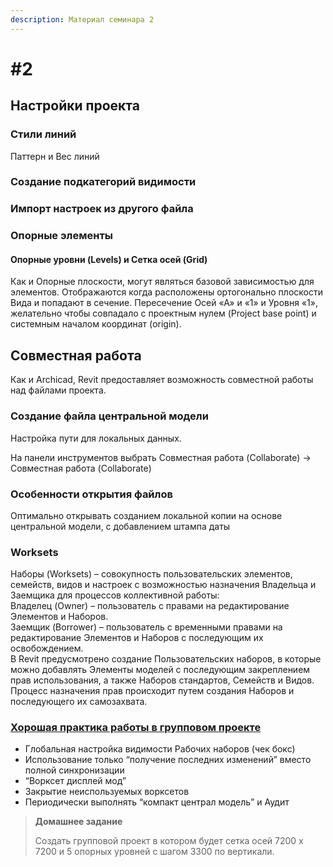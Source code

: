 ```yaml
---
description: Материал семинара 2
---
```


# \#2

## Настройки проекта

### Стили линий

Паттерн и Вес линий

### Создание подкатегорий видимости

### Импорт настроек из другого файла

### Опорные элементы

#### Опорные уровни \(Levels\) и Сетка осей \(Grid\)

Как и Опорные плоскости, могут являться базовой зависимостью для элементов. Отображаются когда расположены ортогонально плоскости Вида и попадают в сечение. Пересечение Осей «А» и «1» и Уровня «1», желательно чтобы совпадало с проектным нулем \(Project base point\) и системным началом координат \(origin\).

## Совместная работа

Как и Archicad, Revit предоставляет возможность совместной работы над файлами проекта.

### Создание файла центральной модели

Настройка пути для локальных данных.

На панели инструментов выбрать Совместная работа \(Collaborate\) -&gt; Совместная работа \(Collaborate\)

### Особенности открытия файлов

Оптимально открывать созданием локальной копии на основе центральной модели, с добавлением штампа даты

### Worksets

Наборы \(Worksets\) – совокупность пользовательских элементов, семейств, видов и настроек с возможностью назначения Владельца и Заемщика для процессов коллективной работы:  
Владелец \(Owner\) – пользователь с правами на редактирование Элементов и Наборов.  
Заемщик \(Borrower\) – пользователь с временными правами на редактирование Элементов и Наборов с последующим их освобождением.  
В Revit предусмотрено создание Пользовательских наборов, в которые можно добавлять Элементы моделей с последующим закреплением прав использования, а также Наборов стандартов, Семейств и Видов. Процесс назначения прав происходит путем создания Наборов и последующего их самозахвата.

### [Хорошая практика работы в групповом проекте](https://knowledge.autodesk.com/support/revit-products/learn-explore/caas/CloudHelp/cloudhelp/2015/ENU/Revit-Collaborate/files/GUID-80D390B3-D751-4703-BC79-1A66497C1928-htm.html)

* Глобальная настройка видимости Рабочих наборов \(чек бокс\)
* Использование только “получение последних изменений” вместо полной синхронизации
* “Ворксет дисплей мод”
* Закрытие неиспользуемых ворксетов
* Периодически выполнять “компакт централ модель” и Аудит

> **Домашнее задание**
>
> Создать групповой проект в котором будет сетка осей 7200 x 7200 и 5 опорных уровней с шагом 3300 по вертикали.

